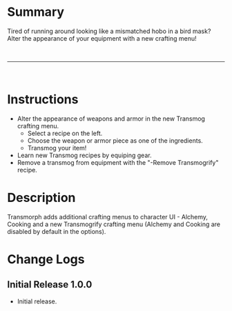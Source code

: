 # Summary
Tired of running around looking like a mismatched hobo in a bird mask? Alter the appearance of your equipment with a new crafting menu!

&nbsp;
- - - -
&nbsp;

# Instructions
- Alter the appearance of weapons and armor in the new Transmog crafting menu.
  - Select a recipe on the left.
  - Choose the weapon or armor piece as one of the ingredients.
  - Transmog your item!
- Learn new Transmog recipes by equiping gear.
- Remove a transmog from equipment with the "-Remove Transmogrify" recipe.

# Description
Transmorph adds additional crafting menus to character UI - Alchemy, Cooking and a new Transmogrify crafting menu (Alchemy and Cooking are disabled by default in the options).


# Change Logs

## Initial Release 1.0.0
- Initial release.

